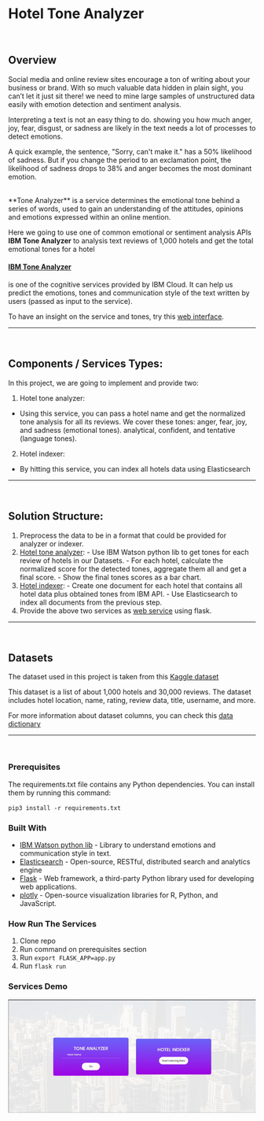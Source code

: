 # Hotel Tone Analyzer

<br>

## Overview

Social media and online review sites encourage a ton of writing about your business or brand. With so much valuable data hidden in plain sight, you can’t let it just sit there! we need to mine large samples of unstructured data easily with emotion detection and sentiment analysis.

Interpreting a text is not an easy thing to do.  showing you how much anger, joy, fear, disgust, or sadness are likely in the text needs a lot of processes to detect emotions.

A quick example, the sentence, "Sorry, can't make it." has a 50% likelihood of sadness. But if you change the period to an exclamation point, the likelihood of sadness drops to 38% and anger becomes the most dominant emotion.

<br>
**Tone Analyzer** is a service determines the emotional tone behind a series of words, used to gain an understanding of the attitudes, opinions and emotions expressed within an online mention.


Here we going to use one of common emotional or sentiment analysis APIs **IBM Tone Analyzer** to analysis text reviews of 1,000 hotels and get the total emotional tones for a hotel

#### [IBM Tone Analyzer](https://www.ibm.com/watson/services/tone-analyzer/)
is one of the cognitive services provided by IBM Cloud. It can help us predict the emotions, tones and communication style of the text written by users (passed as input to the service).

To have an insight on the service and tones, try this [web interface](https://tone-analyzer-demo.ng.bluemix.net/).

---
<br>

## Components / Services Types:
In this project, we are going to implement and provide two:
1. Hotel tone analyzer:
  - Using this service, you can pass a hotel name and get the normalized tone analysis for all its reviews. We cover these tones: anger, fear, joy, and sadness (emotional tones). analytical, confident, and tentative (language tones).
2. Hotel indexer:
  - By hitting this service, you can index all hotels data using Elasticsearch
---
<br>

## Solution Structure:
1. Preprocess the data to be in a format that could be provided for analyzer or indexer.
  2. [Hotel tone analyzer]():
    - Use IBM Watson python lib to get tones for each review of hotels in our Datasets.
    - For each hotel, calculate the normalized score for the detected tones, aggregate them all and get a final score.
    - Show the final tones scores as a bar chart.
  3. [Hotel indexer]():
    - Create one document for each hotel that contains all hotel data plus obtained tones from IBM API.
    - Use Elasticsearch to index all documents from the previous step.
4. Provide the above two services as [web service]() using flask.


---
<br>

## Datasets
The dataset used in this project is taken from this [Kaggle dataset](https://www.kaggle.com/datafiniti/hotel-reviews#7282_1.csv)

This dataset is a list of about 1,000 hotels and 30,000 reviews. The dataset includes hotel location, name, rating, review data, title, username, and more.

For more information about dataset columns, you can check this [data dictionary](https://developer.datafiniti.co/docs/business-data-schema)

----
<br>

### Prerequisites
The requirements.txt file contains any Python dependencies. You can install them by running this command:

```
pip3 install -r requirements.txt
```

### Built With

- [IBM Watson python lib](https://pypi.org/project/ibm-watson/) - Library to understand emotions and communication style in text.
- [Elasticsearch](https://www.elastic.co/products/elasticsearch) - Open-source, RESTful, distributed search and analytics engine
- [Flask](https://flask-doc.readthedocs.io/en/latest/)  - Web framework, a third-party Python library used for developing web applications.
- [plotly](https://pypi.org/project/plotly/) - Open-source visualization libraries for R, Python, and JavaScript.

### How Run The Services
1. Clone repo
2. Run command on prerequisites section
3. Run `export FLASK_APP=app.py`
4. Run `flask run`



### Services Demo

![Alt Text](code/flask-app/static/images/demo.gif)
